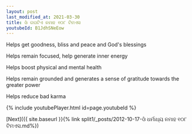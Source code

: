 ```yaml
---
layout: post
last_modified_at: 2021-03-30
title: ଓଁ ଗପଟିଏ ନମାହ ୧୦୮ ଟିମଏସ
youtubeId: B1JdhSNeEow
---
```

 
 
Helps get goodness, bliss and peace and God's blessings
 
Helps remain focused, help generate inner energy 
 
Helps boost physical and mental health 
 
Helps remain grounded and generates a sense of gratitude towards the greater power 
 
Helps reduce bad karma
 
 
 
 


{% include youtubePlayer.html id=page.youtubeId %}
 
[Next]({{ site.baseurl }}{% link  split1/_posts/2012-10-17-ଓଁ ଧର୍ମାଧ୍ୟ ନମାହ ୧୦୮ ଟିମଏସ.md%})
 
